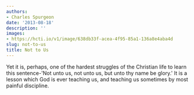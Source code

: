 ```yaml
---
authors:
- Charles Spurgeon
date: '2013-08-18'
description: ''
images:
- https://hcti.io/v1/image/638db33f-acea-4f95-85a1-136a8e4aba4d
slug: not-to-us
title: Not to Us
---
```


Yet it is, perhaps, one of the hardest struggles of the Christian life to learn this sentence-'Not unto us, not unto us, but unto thy name be glory.' It is a lesson which God is ever teaching us, and teaching us sometimes by most painful discipline.
